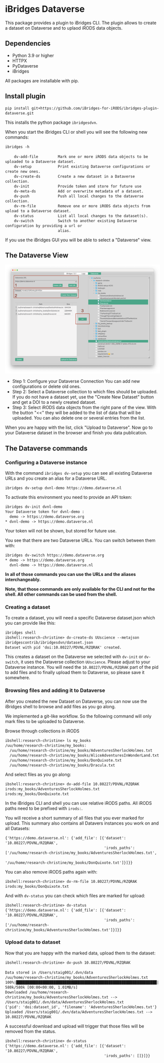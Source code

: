 # iBridges Dataverse

This package provides a plugin to iBridges CLI. The plugin allows to create a dataset on Dataverse and to uplaod iRODS data objects.

## Dependencies

- Python 3.9 or higher
- HTTPX
- PyDataverse
- iBridges

All packages are installable with pip. 

## Install plugin

```
pip install git+https://github.com/iBridges-for-iRODS/ibridges-plugin-dataverse.git
```
This installs the python package `ibridgesdvn`.

When you start the iBridges CLI or shell you will see the following new commands:

```
ibridges -h

    dv-add-file         Mark one or more iRODS data objects to be uploaded to a Dataverse dataset.
    dv-setup            Print existing Dataverse configurations or create new ones.
    dv-create-ds        Create a new dataset in a Dataverse collection.
    dv-init             Provide token and store for future use
    dv-meta-ds          Add or overwrite metadata of a dataset.
    dv-push             Push all local changes to the dataverse collection.
    dv-rm-file          Remove one or more iRODS data objects from upload to a Dataverse dataset.
    dv-status           List all local changes to the dataset(s).
    dv-switch           Switch to another existing Dataverse configuration by providing a url or
                        alias.
```

If you use the iBridges GUI you will be able to select a "Dataverse" view.

## The Dataverse View

![](docs/gui_view.png)

- Step 1: Configure your Dataverse Connection
	You can add new configurations or delete old ones.
- Step 2: Select a Dataverse collection to which files should be uploaded.
	If you do not have a dataset yet, use the
	"Create New Dataset" button and get a DOI to a newly created dataset.
- Step 3: Select iRODS data objects from the right pane of the view.
	With the button "<<" they will be added to the list of data that will be uploaded.
	You can also delete one or several entries from the list.

When you are happy with the list, click "Upload to Dataverse". Now go to your Dataverse dataset in the browser and finish you data publication.




## The Dataverse commands

### Configuring a Dataverse instance

With the command `ibridges dv-setup` you can see all existing Dataverse URLs and you create an alias for a Dataverse URL.

```
ibridges dv-setup dvnl-demo https://demo.dataverse.nl
```

To activate this environment you need to provide an API token:

```
ibridges dv-init dvnl-demo
Your Dataverse token for dvnl-demo :
  demo -> https://demo.dataverse.org
* dvnl-demo -> https://demo.dataverse.nl
```

Your token will not be shown, but stored for future use.

You see that there are two Dataverse URLs. You can switch between them with:

```
ibridges dv-switch https://demo.dataverse.org
* demo -> https://demo.dataverse.org
  dvnl-demo -> https://demo.dataverse.nl
```

**In all of those commands you can use the URLs and the aliases interchangeably.**

**Note, that those commands are only available for the CLI and not for the shell. All other commands can be used from the shell.**

### Creating a dataset

To create a dataset, you will need a specific Dataverse dataset.json which you can provide like this:

```
ibridges shell
ibshell:research-christine> dv-create-ds UUscience --metajson ibridgescontrib/ibridgesdvn/dataset.json
Dataset with pid 'doi:10.80227/PDVNL/RZQRAK' created.
```
This creates a dataset on the Dataverse we selected with `dv-init` or `dv-switch`, it uses the Dataverse collection `UUscience`. Please adjust to your Dataverse instance. 
You will need the `10.80227/PDVNL/RZQRAK` part of the pid to add files and to finally upload them to Dataverse, so please save it somewhere.

### Browsing files and adding it to Dataverse

After you created the new Dataset on Dataverse, you can now use the iBridges shell to browse and add files as you go along.

We implemented a git-like workflow. So the following command will only mark files to be uploaded to Dataverse.


Browse through collections in iRODS

```
ibshell:research-christine> ls my_books
/uu/home/research-christine/my_books:
  /uu/home/research-christine/my_books/AdventuresSherlockHolmes.txt
  /uu/home/research-christine/my_books/AliceAdventuresInWonderLand.txt
  /uu/home/research-christine/my_books/DonQuixote.txt
  /uu/home/research-christine/my_books/Dracula.txt
```

And select files as you go along:

```
ibshell:research-christine> dv-add-file 10.80227/PDVNL/RZQRAK irods:my_books/AdventuresSherlockHolmes.txt irods:my_books/DonQuixote.txt
```

In the iBridges CLI and shell you can use relative iRODS paths. All iRODS paths need to be prefixed with `irods:`.

You will receive a short summary of all files that you ever marked for upload. This summary also contains all Datavers instances you work on and all Datasets:

```
{'https://demo.dataverse.nl': {'add_file': [{'dataset': '10.80227/PDVNL/RZQRAK',
                                             'irods_paths': ['/uu/home/research-christine/my_books/AdventuresSherlockHolmes.txt',
                                                             '/uu/home/research-christine/my_books/DonQuixote.txt']}]}}

``` 

You can also remove iRODS paths again with:

```
ibshell:research-christine> dv-rm-file 10.80227/PDVNL/RZQRAK irods:my_books/DonQuixote.txt
```

And with `dv-status` you can check which files are marked for upload:

```
ibshell:research-christine> dv-status
{'https://demo.dataverse.nl': {'add_file': [{'dataset': '10.80227/PDVNL/RZQRAK',
                                             'irods_paths': ['/uu/home/research-christine/my_books/AdventuresSherlockHolmes.txt']}]}}
```

### Upload data to dataset

Now that you are happy with the marked data, upload them to the dataset:

```
ibshell:research-christine> dv-push 10.80227/PDVNL/RZQRAK

Data stored in /Users/staig001/.dvn/data
/uu/home/research-christine/my_books/AdventuresSherlockHolmes.txt
100%|████████████████████████████████████████████████████████████████| 580k/580k [00:00<00:00, 1.01MB/s]
Downloaded /uu/home/research-christine/my_books/AdventuresSherlockHolmes.txt --> /Users/staig001/.dvn/data/AdventuresSherlockHolmes.txt
{'pid': 'doi:dataset_id', 'filename': 'AdventuresSherlockHolmes.txt'}
Uploaded /Users/staig001/.dvn/data/AdventuresSherlockHolmes.txt --> 10.80227/PDVNL/RZQRAK
```

A successful download and upload will trigger that those files will be removed from the status.

```
ibshell:research-christine> dv-status
{'https://demo.dataverse.nl': {'add_file': [{'dataset': '10.80227/PDVNL/RZQRAK',
                                             'irods_paths': []}]}}
```



